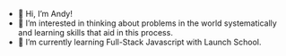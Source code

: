 - 👋 Hi, I’m Andy!
- 👀 I’m interested in thinking about problems in the world systematically and learning skills that aid in this process.
- 🌱 I’m currently learning Full-Stack Javascript with Launch School.

